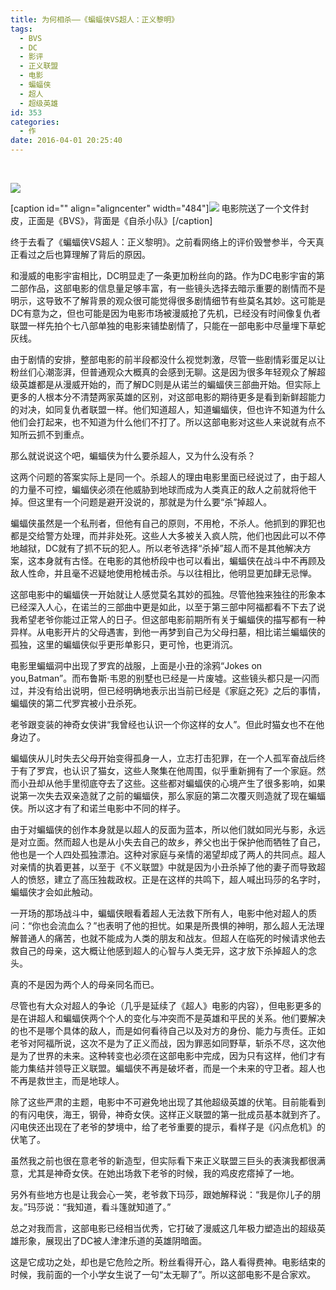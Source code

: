 ```yaml
---
title: 为何相杀——《蝙蝠侠VS超人：正义黎明》
tags:
  - BVS
  - DC
  - 影评
  - 正义联盟
  - 电影
  - 蝙蝠侠
  - 超人
  - 超级英雄
id: 353
categories:
  - 作
date: 2016-04-01 20:25:40
---
```


&nbsp;

![](http://ww2.sinaimg.cn/large/6f7d1cdfjw1f2hf3gcgquj21kw13r7mq.jpg)

[caption id="" align="aligncenter" width="484"]![](http://ww1.sinaimg.cn/large/6f7d1cdfjw1f2hf8hldhfj21kw149dzp.jpg) 电影院送了一个文件封皮，正面是《BVS》，背面是《自杀小队》[/caption]

<!--more-->终于去看了《蝙蝠侠VS超人：正义黎明》。之前看网络上的评价毁誉参半，今天真正看过之后也算理解了背后的原因。

和漫威的电影宇宙相比，DC明显走了一条更加粉丝向的路。作为DC电影宇宙的第二部作品，这部电影的信息量足够丰富，有一些镜头选择去暗示重要的剧情而不是明示，这导致不了解背景的观众很可能觉得很多剧情细节有些莫名其妙。这可能是DC有意为之，但也可能是因为电影市场被漫威抢了先机，已经没有时间像复仇者联盟一样先拍个七八部单独的电影来铺垫剧情了，只能在一部电影中尽量埋下草蛇灰线。

由于剧情的安排，整部电影的前半段都没什么视觉刺激，尽管一些剧情彩蛋足以让粉丝们心潮澎湃，但普通观众大概真的会感到无聊。这是因为很多年轻观众了解超级英雄都是从漫威开始的，而了解DC则是从诺兰的蝙蝠侠三部曲开始。但实际上更多的人根本分不清楚两家英雄的区别，对这部电影的期待更多是看到新鲜超能力的对决，如同复仇者联盟一样。他们知道超人，知道蝙蝠侠，但也许不知道为什么他们会打起来，也不知道为什么他们不打了。所以这部电影对这些人来说就有点不知所云抓不到重点。

那么就说说这个吧，蝙蝠侠为什么要杀超人，又为什么没有杀？

这两个问题的答案实际上是同一个。杀超人的理由电影里面已经说过了，由于超人的力量不可控，蝙蝠侠必须在他威胁到地球而成为人类真正的敌人之前就将他干掉。但这里有一个问题是避开没说的，那就是为什么要“杀”掉超人。

蝙蝠侠虽然是一个私刑者，但他有自己的原则，不用枪，不杀人。他抓到的罪犯也都是交给警方处理，而并非处死。这些人大多被关入疯人院，他们也因此可以不停地越狱，DC就有了抓不玩的犯人。所以老爷选择“杀掉”超人而不是其他解决方案，这本身就有古怪。在电影的其他桥段中也可以看出，蝙蝠侠在战斗中不再顾及敌人性命，并且毫不迟疑地使用枪械击杀。与以往相比，他明显更加肆无忌惮。

这部电影中的蝙蝠侠一开始就让人感觉莫名其妙的孤独。尽管他独来独往的形象本已经深入人心，在诺兰的三部曲中更是如此，以至于第三部中阿福都看不下去了说我希望老爷你能过正常人的日子。但这部电影前期所有关于蝙蝠侠的描写都有一种异样。从电影开片的父母遇害，到他一再梦到自己为父母扫墓，相比诺兰蝙蝠侠的孤独，这里的蝙蝠侠似乎更形单影只，更可怜，也更消沉。

电影里蝙蝠洞中出现了罗宾的战服，上面是小丑的涂鸦“Jokes on you,Batman”。而布鲁斯·韦恩的别墅也已经是一片废墟。这些镜头都只是一闪而过，并没有给出说明，但已经明确地表示出当前已经是《家庭之死》之后的事情，蝙蝠侠的第二代罗宾被小丑杀死。

老爷跟变装的神奇女侠讲“我曾经也认识一个你这样的女人”。但此时猫女也不在他身边了。

蝙蝠侠从儿时失去父母开始变得孤身一人，立志打击犯罪，在一个人孤军奋战后终于有了罗宾，也认识了猫女，这些人聚集在他周围，似乎重新拥有了一个家庭。然而小丑却从他手里彻底夺去了这些。这些都对蝙蝠侠的心境产生了很多影响，如果说第一次失去双亲造就了之前的蝙蝠侠，那么家庭的第二次覆灭则造就了现在蝙蝠侠。所以这才有了和诺兰电影中不同的样子。

由于对蝙蝠侠的创作本身就是以超人的反面为蓝本，所以他们就如同光与影，永远是对立面。然而超人也是从小失去自己的故乡，养父也出于保护他而牺牲了自己，他也是一个人四处孤独漂泊。这种对家庭与亲情的渴望却成了两人的共同点。超人对亲情的执着更甚，以至于《不义联盟》中就是因为小丑杀掉了他的妻子而导致超人的愤怒，建立了高压独裁政权。正是在这样的共鸣下，超人喊出玛莎的名字时，蝙蝠侠才会如此触动。

一开场的那场战斗中，蝙蝠侠眼看着超人无法救下所有人，电影中他对超人的质问：“你也会流血么？”也表明了他的担忧。如果是所畏惧的神明，那么超人无法理解普通人的痛苦，也就不能成为人类的朋友和战友。但超人在临死的时候请求他去救自己的母亲，这大概让他感到超人的心智与人类无异，这才放下杀掉超人的念头。

真的不是因为两个人的母亲同名而已。

尽管也有大众对超人的争论（几乎是延续了《超人》电影的内容），但电影更多的是在讲超人和蝙蝠侠两个个人的变化与冲突而不是英雄和平民的关系。他们要解决的也不是哪个具体的敌人，而是如何看待自己以及对方的身份、能力与责任。正如老爷对阿福所说，这次不是为了正义而战，因为罪恶如同野草，斩杀不尽，这次他是为了世界的未来。这种转变也必须在这部电影中完成，因为只有这样，他们才有能力集结并领导正义联盟。蝙蝠侠不再是破坏者，而是一个未来的守卫者。超人也不再是救世主，而是地球人。

除了这些严肃的主题，电影中不可避免地出现了其他超级英雄的伏笔。目前能看到的有闪电侠，海王，钢骨，神奇女侠。这样正义联盟的第一批成员基本就到齐了。闪电侠还出现在了老爷的梦境中，给了老爷重要的提示，看样子是《闪点危机》的伏笔了。

虽然我之前也很在意老爷的新造型，但实际看下来正义联盟三巨头的表演我都很满意，尤其是神奇女侠。在她出场救下老爷的时候，我的鸡皮疙瘩掉了一地。

另外有些地方也是让我会心一笑，老爷救下玛莎，跟她解释说：“我是你儿子的朋友。”玛莎说：“我知道，看斗篷就知道了。”

总之对我而言，这部电影已经相当优秀，它打破了漫威这几年极力塑造出的超级英雄形象，展现出了DC被人津津乐道的英雄阴暗面。

这是它成功之处，却也是它危险之所。粉丝看得开心，路人看得费神。电影结束的时候，我前面的一个小学女生说了一句“太无聊了”。所以这部电影不是合家欢。